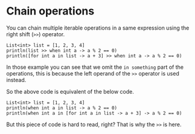 # Chain operations
You can chain multiple iterable operations in a same expression using the right shift (`>>`) operator.

```marcel
List<int> list = [1, 2, 3, 4]
println(list >> when int a -> a % 2 == 0)
println([for int a in list -> a + 3] >> when int a -> a % 2 == 0)
```

In those example you can see that we omit the `in something` part of the operations, this is because the left operand
of the `>>` operator is used instead.

So the above code is equivalent of the below code.

```marcel
List<int> list = [1, 2, 3, 4]
println(when int a in list -> a % 2 == 0)
println(when int a in [for int a in list -> a + 3] -> a % 2 == 0)
```
But this piece of code is hard to read, right? That is why the `>>` is here. 